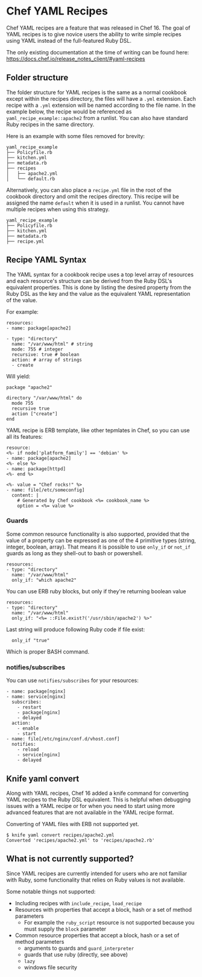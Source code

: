 # Chef YAML Recipes

Chef YAML recipes are a feature that was released in Chef 16. The goal of YAML recipes is to give novice users the ability to write simple recipes using YAML instead of the full-featured Ruby DSL.

The only existing documentation at the time of writing can be found here: https://docs.chef.io/release_notes_client/#yaml-recipes

## Folder structure

The folder structure for YAML recipes is the same as a normal cookbook except within the recipes directory, the files will have a `.yml` extension. Each recipe with a `.yml` extension will be named according to the file name. In the example below, the recipe would be referenced as `yaml_recipe_example::apache2` from a runlist. You can also have standard Ruby recipes in the same directory.

Here is an example with some files removed for brevity:

```
yaml_recipe_example
├── Policyfile.rb
├── kitchen.yml
├── metadata.rb
├── recipes
│   ├── apache2.yml
│   └── default.rb
```

Alternatively, you can also place a `recipe.yml` file in the root of the cookbook directory and omit the recipes directory. This recipe will be assigned the name `default` when it is used in a runlist. You cannot have multiple recipes when using this strategy.

```
yaml_recipe_example
├── Policyfile.rb
├── kitchen.yml
├── metadata.rb
├── recipe.yml
```

## Recipe YAML Syntax

The YAML syntax for a cookbook recipe uses a top level array of resources and each resource's structure can be derived from the Ruby DSL's equivalent properties. This is done by listing the desired property from the Ruby DSL as the key and the value as the equivalent YAML representation of the value.

For example:

```
resources:
- name: package[apache2]

- type: "directory"
  name: "/var/www/html" # string
  mode: 755 # integer
  recursive: true # boolean
  action: # array of strings
  - create
```

Will yield:

```
package "apache2"

directory "/var/www/html" do
  mode 755
  recursive true
  action ["create"]
end
```

YAML recipe is ERB template, like other tepmlates in Chef, so you can use all its features:

```
resource:
<%- if node['platform_family'] == 'debian' %>
- name: package[apache2]
<%- else %>
- name: package[httpd]
<%- end %>

<%- value = "Chef rocks!" %>
- name: file[/etc/someconfig]
  content: |
    # Generated by Chef cookbook <%= cookbook_name %>
    option = <%= value %>
```

### Guards

Some common resource functionality is also supported, provided that the value of a property can be expressed as one of the 4 primitive types (string, integer, boolean, array). That means it is possible to use `only_if` or `not_if` guards as long as they shell-out to bash or powershell.

```
resources:
- type: "directory"
  name: "/var/www/html"
  only_if: "which apache2"
```

You can use ERB ruby blocks, but only if they're returning boolean value

```
resources:
- type: "directory"
  name: "/var/www/html"
  only_if: "<%= ::File.exist?('/usr/sbin/apache2') %>"
```

Last string will produce following Ruby code if file exist:

```
  only_if "true"
```

Which is proper BASH command.

### notifies/subscribes

You can use `notifies/subscribes` for your resources:

```
- name: package[nginx]
- name: service[nginx]
  subscribes: 
    - restart
    - package[nginx]
    - delayed
  action:
    - enable
    - start
- name: file[/etc/nginx/conf.d/vhost.conf]
  notifies:
    - reload
    - service[nginx]
    - delayed
```

## Knife yaml convert

Along with YAML recipes, Chef 16 added a knife command for converting YAML recipes to the Ruby DSL equivalent. This is helpful when debugging issues with a YAML recipe or for when you need to start using more advanced features that are not available in the YAML recipe format.

Converting of YAML files with ERB not supported yet.

```
$ knife yaml convert recipes/apache2.yml
Converted 'recipes/apache2.yml' to 'recipes/apache2.rb'
```

## What is not currently supported?

Since YAML recipes are currently intended for users who are not familiar with Ruby, some functionality that relies on Ruby values is not available.

Some notable things not supported:

- Including recipes with `include_recipe`, `load_recipe`
- Resources with properties that accept a block, hash or a set of method parameters
  - For example the `ruby_script` resource is not supported because you must supply the `block` parameter
- Common resource properties that accept a block, hash or a set of method parameters
  - arguments to guards and `guard_interpreter`
  - guards that use ruby (directly, see above)
  - `lazy`
  - windows file security
